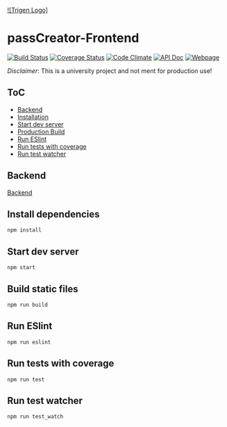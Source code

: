 [![Trigen Logo]](/src/img/Trigen_Logo.png)

# passCreator-Frontend

[![Build Status](https://travis-ci.org/on3iro/passCreator-Frontend.svg?branch=master)](https://travis-ci.org/on3iro/passCreator-Frontend)
[![Coverage Status](https://coveralls.io/repos/github/on3iro/passCreator-Frontend/badge.svg?branch=master)](https://coveralls.io/github/on3iro/passCreator-Frontend?branch=master)
[![Code Climate](https://codeclimate.com/github/on3iro/passCreator-Frontend/badges/gpa.svg)](https://codeclimate.com/github/on3iro/passCreator-Frontend)
[![API Doc](https://doclets.io/on3iro/passCreator-Frontend/dev.svg)](https://doclets.io/on3iro/passCreator-Frontend/dev)
[![Webpage](https://img.shields.io/badge/Webpage-Online-orange.svg)](http://trigen.surge.sh/)

*Disclaimer*: This is a university project and not ment for production use!

## ToC
* [Backend](#backend)
* [Installation](#install-dependencies)
* [Start dev server](#start-dev-server)
* [Production Build](#build-static-files)
* [Run ESlint](#run-eslint)
* [Run tests with coverage](#run-tests-with-coverage)
* [Run test watcher](#run-test-watcher)

## Backend
[Backend](https://github.com/on3iro/passCreator-Backend)

## Install dependencies
`npm install`

## Start dev server
`npm start`

## Build static files
`npm run build`

## Run ESlint
`npm run eslint`

## Run tests with coverage
`npm run test`

## Run test watcher
`npm run test_watch`
